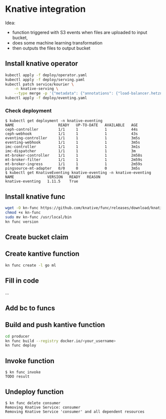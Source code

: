 # Knative integration

Idea: 
- function triggered with S3 events when files are uploaded to input bucket, 
- does some machine learning transformation
- then outputs the files to output bucket

## Install knative operator
```bash
kubectl apply -f deploy/operator.yaml
kubectl apply -f deploy/serving.yaml
kubectl patch service/kourier \
    -n knative-serving \
    --type merge -p '{"metadata": {"annotations": {"load-balancer.hetzner.cloud/name": "koor-demo-staging-kourier" }}}'
kubectl apply -f deploy/eventing.yaml

```

### Check deployment
```console
$ kubectl get deployment -n knative-eventing
NAME                    READY   UP-TO-DATE   AVAILABLE   AGE
ceph-controller         1/1     1            1           44s
ceph-webhook            1/1     1            1           43s
eventing-controller     1/1     1            1           3m5s
eventing-webhook        1/1     1            1           3m5s
imc-controller          1/1     1            1           3m1s
imc-dispatcher          1/1     1            1           3m
mt-broker-controller    1/1     1            1           2m58s
mt-broker-filter        1/1     1            1           2m59s
mt-broker-ingress       1/1     1            1           2m59s
pingsource-mt-adapter   0/0     0            0           3m5s
$ kubectl get KnativeEventing knative-eventing -n knative-eventing
NAME               VERSION   READY   REASON
knative-eventing   1.11.5    True    
```

## Install knative func
```bash
wget -O kn-func https://github.com/knative/func/releases/download/knative-v1.12.0/func_$(go env GOOS)_$(go env GOARCH)
chmod +x kn-func 
sudo mv kn-func /usr/local/bin
kn func version
```

## Create bucket claim

## Create kantive function
```bash
kn func create -l go ml
```

## Fill in code
...


## Add bc to funcs


## Build and push kantive function
```bash
cd producer
kn func build --registry docker.io/<your_username>
kn func deploy
```

## Invoke function
```console
$ kn func invoke
TODO result
```

## Undeploy function
```console
$ kn func delete consumer
Removing Knative Service: consumer
Removing Knative Service 'consumer' and all dependent resources
```
